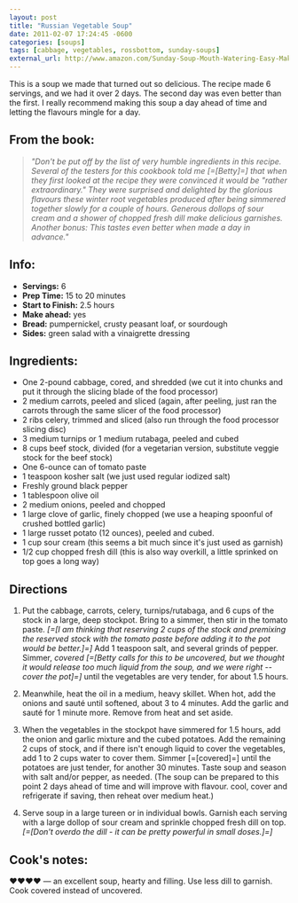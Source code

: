 ```yaml
---
layout: post
title: "Russian Vegetable Soup"
date: 2011-02-07 17:24:45 -0600
categories: [soups]
tags: [cabbage, vegetables, rossbottom, sunday-soups]
external_url: http://www.amazon.com/Sunday-Soup-Mouth-Watering-Easy-Make/dp/0811860329
---
```

This is a soup we made that turned out so delicious. The recipe made 6 servings, and we had it over 2 days. The second day was even better than the first. I really recommend making this soup a day ahead of time and letting the flavours mingle for a day.

## From the book:

> *"Don't be put off by the list of very humble ingredients in this recipe. Several of the testers for this cookbook told me [=[Betty]=] that when they first looked at the recipe they were convinced it would be "rather extraordinary." They were surprised and delighted by the glorious flavours these winter root vegetables produced after being simmered together slowly for a couple of hours. Generous dollops of sour cream and a shower of chopped fresh dill make delicious garnishes. Another bonus: This tastes even better when made a day in advance."*

## Info:

* **Servings:** 6
* **Prep Time:** 15 to 20 minutes
* **Start to Finish:** 2.5 hours
* **Make ahead:** yes
* **Bread:** pumpernickel, crusty peasant loaf, or sourdough
* **Sides:** green salad with a vinaigrette dressing

## Ingredients:

* One 2-pound cabbage, cored, and shredded (we cut it into chunks and put it through the slicing blade of the food processor)
* 2 medium carrots, peeled and sliced (again, after peeling, just ran the carrots through the same slicer of the food processor)
* 2 ribs celery, trimmed and sliced (also run through the food processor slicing disc)
* 3 medium turnips or 1 medium rutabaga, peeled and cubed
* 8 cups beef stock, divided (for a vegetarian version, substitute veggie stock for the beef stock)
* One 6-ounce can of tomato paste
* 1 teaspoon kosher salt (we just used regular iodized salt)
* Freshly ground black pepper
* 1 tablespoon olive oil
* 2 medium onions, peeled and chopped
* 1 large clove of garlic, finely chopped (we use a heaping spoonful of crushed bottled garlic)
* 1 large russet potato (12 ounces), peeled and cubed.
* 1 cup sour cream (this seems a bit much since it's just used as garnish)
* 1/2 cup chopped fresh dill (this is also way overkill, a little sprinked on top goes a long way)

## Directions

1.  Put the cabbage, carrots, celery, turnips/rutabaga, and 6 cups of the stock in a large, deep stockpot. Bring to a simmer, then stir in the tomato paste. *[=[I am thinking that reserving 2 cups of the stock and premixing the reserved stock with the tomato paste before adding it to the pot would be better.]=]*  Add 1 teaspoon salt, and several grinds of pepper. Simmer, *covered* *[=[Betty calls for this to be uncovered, but we thought it would release too much liquid from the soup, and we were right -- cover the pot]=]* until the vegetables are very tender, for about 1.5 hours.

1.  Meanwhile, heat the oil in a medium, heavy skillet. When hot, add the onions and saut&eacute; until softened, about 3 to 4 minutes. Add the garlic and saut&eacute; for 1 minute more. Remove from heat and set aside.

1.  When the vegetables in the stockpot have simmered for 1.5 hours, add the onion and garlic mixture and the cubed potatoes. Add the remaining 2 cups of stock, and if there isn't enough liquid to cover the vegetables, add 1 to 2 cups water to cover them. Simmer [=[covered]=] until the potatoes are just tender, for another 30 minutes. Taste soup and season with salt and/or pepper, as needed. (The soup can be prepared to this point 2 days ahead of time and will improve with flavour. cool, cover and refrigerate if saving, then reheat over medium heat.)

1.  Serve soup in a large tureen or in individual bowls. Garnish each serving with a large dollop of sour cream and sprinkle chopped fresh dill on top. *[=[Don't overdo the dill - it can be pretty powerful in small doses.]=]*


## Cook's notes:

&hearts;&hearts;&hearts;&hearts; &mdash; an excellent soup, hearty and filling. Use less dill to garnish. Cook covered instead of uncovered.




